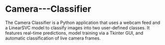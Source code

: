 # Camera---Classifier
The Camera Classifier is a Python application that uses a webcam feed and a LinearSVC model to classify images into two user-defined classes. It features real-time predictions, model training via a Tkinter GUI, and automatic classification of live camera frames.
